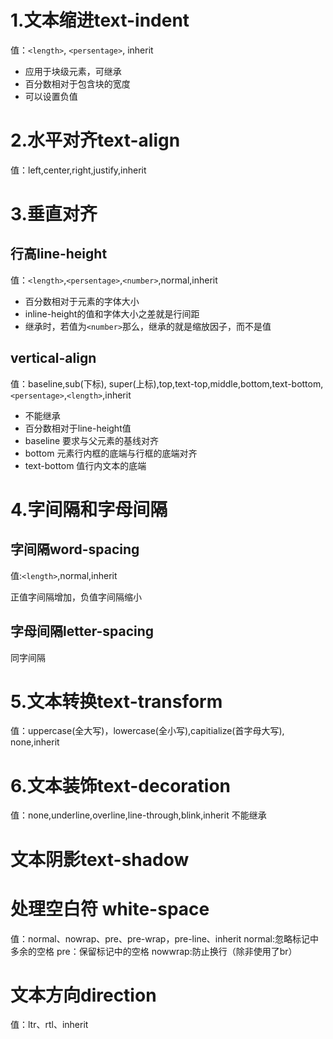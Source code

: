 # 1.文本缩进text-indent
值：`<length>`, `<persentage>`, inherit

- 应用于块级元素，可继承
- 百分数相对于包含块的宽度
- 可以设置负值

# 2.水平对齐text-align
值：left,center,right,justify,inherit

# 3.垂直对齐
## 行高line-height
值：`<length>`,`<persentage>`,`<number>`,normal,inherit

- 百分数相对于元素的字体大小
- inline-height的值和字体大小之差就是行间距
- 继承时，若值为`<number>`那么，继承的就是缩放因子，而不是值


## vertical-align
值：baseline,sub(下标), super(上标),top,text-top,middle,bottom,text-bottom,`<persentage>`,`<length>`,inherit

- 不能继承
- 百分数相对于line-height值
- baseline 要求与父元素的基线对齐
- bottom 元素行内框的底端与行框的底端对齐
- text-bottom 值行内文本的底端


# 4.字间隔和字母间隔
## 字间隔word-spacing
值:`<length>`,normal,inherit

正值字间隔增加，负值字间隔缩小
## 字母间隔letter-spacing
同字间隔

# 5.文本转换text-transform
值：uppercase(全大写)，lowercase(全小写),capitialize(首字母大写), none,inherit

# 6.文本装饰text-decoration
值：none,underline,overline,line-through,blink,inherit
不能继承

# 文本阴影text-shadow

# 处理空白符 white-space

值：normal、nowrap、pre、pre-wrap，pre-line、inherit
normal:忽略标记中多余的空格
pre：保留标记中的空格
nowwrap:防止换行（除非使用了br）

# 文本方向direction
值：ltr、rtl、inherit
